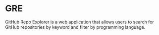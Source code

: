 # GRE
GitHub Repo Explorer is a web application that allows users to search for GitHub repositories by keyword and filter by programming language.
